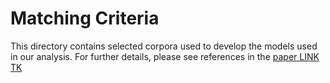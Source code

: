 # Matching Criteria

This directory contains selected corpora used to develop the models used in our analysis. For further details, please see references in the [paper LINK TK](https://cset.georgetown.edu/_________) 
